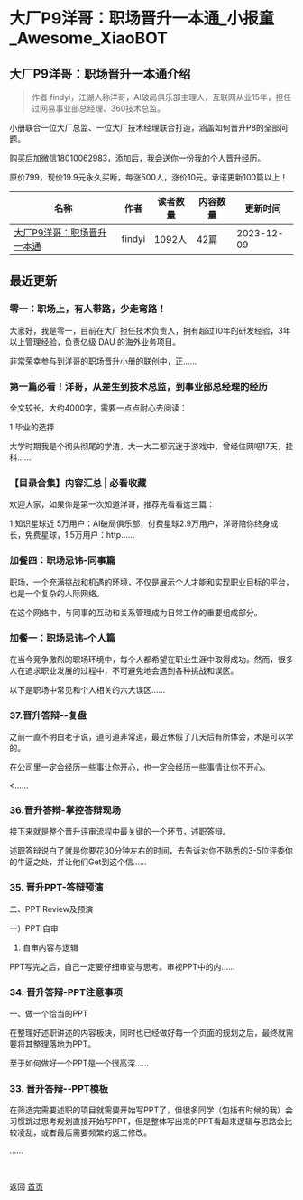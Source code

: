 # 大厂P9洋哥：职场晋升一本通_小报童_Awesome_XiaoBOT

## 大厂P9洋哥：职场晋升一本通介绍
> 作者 findyi，江湖人称洋哥，AI破局俱乐部主理人，互联网从业15年，担任过网易事业部总经理、360技术总监。    
    
小册联合一位大厂总监、一位大厂技术经理联合打造，涵盖如何晋升P8的全部问题。    
    
购买后加微信18010062983，添加后，我会送你一份我的个人晋升经历。    
    
原价799，现价19.9元永久买断，每涨500人，涨价10元。承诺更新100篇以上！  
  


|名称|作者|读者数量|内容数量|更新时间|
|---|---|---|---|---|
|[大厂P9洋哥：职场晋升一本通](https://xiaobot.net/p/1000036?refer=0b133df9-27dc-423b-8101-639049001c13)|findyi|1092人|42篇|2023-12-09|

## 最近更新
### 零一：职场上，有人带路，少走弯路！

大家好，我是零一，目前在大厂担任技术负责人，拥有超过10年的研发经验，3年以上管理经验，负责亿级 DAU 的海外业务项目。

非常荣幸参与到洋哥的职场晋升小册的联创中，正......

### 第一篇必看！洋哥，从差生到技术总监，到事业部总经理的经历

全文较长，大约4000字，需要一点点耐心去阅读：

1.毕业的选择

大学时期我是个彻头彻尾的学渣，大一大二都沉迷于游戏中，曾经住网吧17天，挂科......

### 【目录合集】内容汇总 | 必看收藏

欢迎大家，如果你是第一次知道洋哥，推荐先看看这三篇：

1.知识星球近 5万用户：AI破局俱乐部，付费星球2.9万用户，洋哥陪你终身成长，免费星球，1.5万用户：http......

### 加餐四：职场忌讳-同事篇

职场，一个充满挑战和机遇的环境，不仅是展示个人才能和实现职业目标的平台，也是一个复杂的人际网络。

在这个网络中，与同事的互动和关系管理成为日常工作的重要组成部分。

### 加餐一：职场忌讳-个人篇

在当今竞争激烈的职场环境中，每个人都希望在职业生涯中取得成功。然而，很多人在追求职业发展的过程中，不可避免地会遇到各种挑战和误区。

以下是职场中常见和个人相关的六大误区......

### 37.晋升答辩--复盘

之前一直不明白老子说，道可道非常道，最近休假了几天后有所体会，术是可以学的。

在公司里一定会经历一些事让你开心，也一定会经历一些事情让你不开心。

<......

### 36.晋升答辩-掌控答辩现场

接下来就是整个晋升评审流程中最关键的一个环节，述职答辩。

述职答辩说白了就是你要花30分钟左右的时间，去告诉对你不熟悉的3-5位评委你的牛逼之处，并让他们Get到这个信......

### 35\. 晋升PPT-答辩预演

二、PPT Review及预演

一）PPT 自审

1) 自审内容与逻辑

PPT写完之后，自己一定要仔细审查与思考。审视PPT中的内......

### 34\. 晋升答辩-PPT注意事项

一、做一个恰当的PPT

在整理好述职讲述的内容板块，同时也已经做好每一个页面的规划之后，最终就需要将其整理落地为PPT。

至于如何做好一个PPT是一个很高深......

### 33\. 晋升答辩--PPT模板

在筛选完需要述职的项目就需要开始写PPT了，但很多同学（包括有时候的我）会习惯跳过思考规划直接开始写PPT，但是整体写出来的PPT看起来逻辑与思路会比较凌乱，或者最后需要频繁的返工修改。

......


<a href="https://github.com/Reno9527/awesome-xiaobot" style="color: white; text-decoration: none;">awesome-xiaobot</a>

返回 [首页](../README.md)
